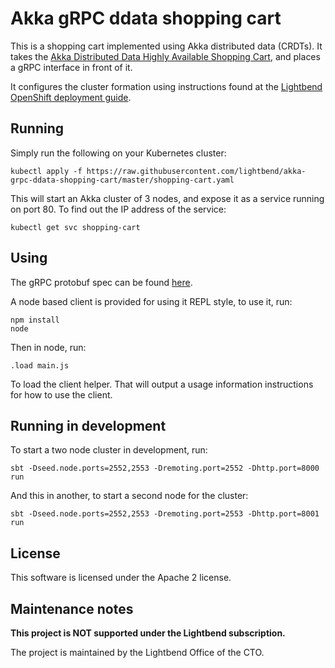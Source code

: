 # Akka gRPC ddata shopping cart

This is a shopping cart implemented using Akka distributed data (CRDTs). It takes the [Akka Distributed Data Highly Available Shopping Cart](https://github.com/akka/akka-samples/blob/2.5/akka-sample-distributed-data-scala/src/main/scala/sample/distributeddata/ShoppingCart.scala), and places a gRPC interface in front of it.

It configures the cluster formation using instructions found at the [Lightbend OpenShift deployment guide](https://developer.lightbend.com/guides/openshift-deployment/akka/forming-a-cluster.html).

## Running

Simply run the following on your Kubernetes cluster:

```
kubectl apply -f https://raw.githubusercontent.com/lightbend/akka-grpc-ddata-shopping-cart/master/shopping-cart.yaml
```

This will start an Akka cluster of 3 nodes, and expose it as a service running on port 80. To find out the IP address of the service:

```
kubectl get svc shopping-cart
```

## Using

The gRPC protobuf spec can be found [here](src/main/protobuf/shoppingcart.proto).

A node based client is provided for using it REPL style, to use it, run:

```
npm install
node
```

Then in node, run:

```
.load main.js
```

To load the client helper. That will output a usage information instructions for how to use the client.

## Running in development

To start a two node cluster in development, run:

```
sbt -Dseed.node.ports=2552,2553 -Dremoting.port=2552 -Dhttp.port=8000 run
```

And this in another, to start a second node for the cluster:

```
sbt -Dseed.node.ports=2552,2553 -Dremoting.port=2553 -Dhttp.port=8001 run
```

## License

This software is licensed under the Apache 2 license.

## Maintenance notes

**This project is NOT supported under the Lightbend subscription.**

The project is maintained by the Lightbend Office of the CTO.
